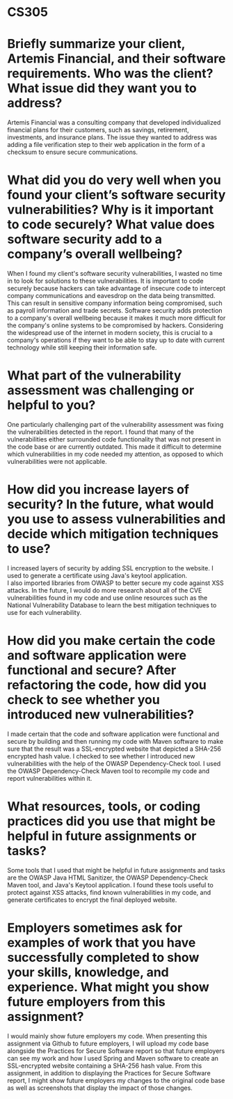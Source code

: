 # CS305
# Briefly summarize your client, Artemis Financial, and their software requirements. Who was the client? What issue did they want you to address?
Artemis Financial was a consulting company that developed individualized financial plans for their customers, such as savings, retirement, investments, and insurance plans. 
The issue they wanted to address was adding a file verification step to their web application in the form of a checksum to ensure secure communications.

# What did you do very well when you found your client’s software security vulnerabilities? Why is it important to code securely? What value does software security add to a company’s overall wellbeing?
When I found my client's software security vulnerabilities, I wasted no time in to look for solutions to these vulnerabilities. 
It is important to code securely because hackers can take advantage of insecure code to intercept company communications and eavesdrop on the data being transmitted. This can result in sensitive company information being compromised, such as payroll information and trade secrets.
Software security adds protection to a company's overall wellbeing because it makes it much more difficult for the company's online systems to be compromised by hackers. Considering the widespread use of the internet in modern society, this is crucial to a company's operations if they want to be able to stay up to date with current technology while still keeping their information safe. 

# What part of the vulnerability assessment was challenging or helpful to you?
One particularly challenging part of the vulnerability assessment was fixing the vulnerabilities detected in the report. 
I found that many of the vulnerabilities either surrounded code functionality that was not present in the code base or are currently outdated. 
This made it difficult to determine which vulnerabilities in my code needed my attention, as opposed to which vulnerabilities were not applicable. 

# How did you increase layers of security? In the future, what would you use to assess vulnerabilities and decide which mitigation techniques to use?
I increased layers of security by adding SSL encryption to the website. I used  to generate a certificate using Java's keytool application.   
I also imported libraries from OWASP to better secure my code against XSS attacks. In the future, I would do more research about all of the CVE vulnerabilities found in my code and use online resources such as the National Vulnerability Database to learn the best mitigation techniques to use for each vulnerability. 

# How did you make certain the code and software application were functional and secure? After refactoring the code, how did you check to see whether you introduced new vulnerabilities?
I made certain that the code and software application were functional and secure by building and then running my code with Maven software to make sure that the result was a SSL-encrypted website that depicted a SHA-256 encrypted hash value.
I checked to see whether I introduced new vulnerabilities with the help of the OWASP Dependency-Check tool. I used the OWASP Dependency-Check Maven tool to recompile my code and report vulnerabilities within it.

# What resources, tools, or coding practices did you use that might be helpful in future assignments or tasks?
Some tools that I used that might be helpful in future assignments and tasks are the OWASP Java HTML Sanitizer, the OWASP Dependency-Check Maven tool, and Java's Keytool application.
I found these tools useful to protect against XSS attacks, find known vulnerabilities in my code, and generate certificates to encrypt the final deployed website. 

# Employers sometimes ask for examples of work that you have successfully completed to show your skills, knowledge, and experience. What might you show future employers from this assignment?
I would mainly show future employers my code. When presenting this assignment via Github to future employers, I will upload my code base alongside the Practices for Secure Software report so that future employers can see my work and how I used Spring and Maven software to create an SSL-encrypted website containing a SHA-256 hash value.
From this assignment, in addition to displaying the Practices for Secure Software report, I might show future employers my changes to the original code base as well as screenshots that display the impact of those changes.
